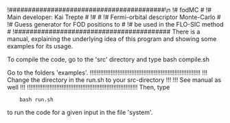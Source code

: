 !#########################################\n
!# fodMC                                 #
!# Main developer: Kai Trepte            #
!#                                       #
!# Fermi-orbital descriptor Monte-Carlo  #
!# Guess generator for FOD positions to  #
!# be used in the FLO-SIC method         #
!#########################################
There is a manual, explaining the underlying idea of this program and showing some examples for its usage.


To compile the code, go to the 'src' directory and type
        bash compile.sh


Go to the folders 'examples'.
!!!!!!!!!!!!!!!!!!!!!!!!!!!!!!!!!!!!!!!!!!!!!!!!!!!!!!!!!!!!!!!!
!!! Change the directory in the run.sh to your src-directory !!!
!!! See manual as well                                       !!!
!!!!!!!!!!!!!!!!!!!!!!!!!!!!!!!!!!!!!!!!!!!!!!!!!!!!!!!!!!!!!!!!
Then, type

        bash run.sh

to run the code for a given input in the file 'system'.
